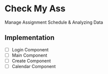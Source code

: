 # Check My Ass

Manage Assignment Schedule & Analyzing Data

## Implementation
- [ ] Login Component
- [ ] Main Component
- [ ] Create Component
- [ ] Calendar Component